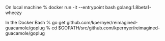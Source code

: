 On local machine
% docker run -it --entrypoint bash golang:1.8beta1-wheezy

In the Docker Bash
% go get github.com/kpernyer/reimagined-guacamole/goplug
% cd $GOPATH/src/github.com/kpernyer/reimagined-guacamole/goplug



